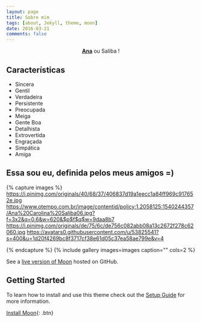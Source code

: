 ```yaml
---
layout: page
title: Sobre mim
tags: [about, Jekyll, theme, moon]
date: 2016-03-21
comments: false
---
```


<center><a href="https://anasaliba.github.io"><b>Ana</b></a>  ou  Saliba !</center>

## Características
* Sincera            
* Gentil
* Verdadeira        
* Persistente
* Preocupada          
* Meiga
* Gente Boa           
* Detalhista
* Extrovertida       
* Engraçada
* Simpática          
* Amiga 

## Essa sou eu, definida pelos meus amigos  =)

{% capture images %}
    https://i.pinimg.com/originals/40/68/37/406837d19a1eecc1a84ff969c917652e.jpg
    https://www.otempo.com.br/image/contentid/policy:1.2058125:1540244357/Ana%20Carolina%20Saliba06.jpg?f=3x2&q=0.6&w=620&$p$f$q$w=9daa8b7
    https://i.pinimg.com/originals/de/75/6c/de756c082abb08a13c2672f278c62060.jpg
    https://avatars0.githubusercontent.com/u/53825541?s=400&u=1d20f4269bc8f3717cf38e61d05c37ea58ae799e&v=4
    
    
    
{% endcapture %}
{% include gallery images=images caption="" cols=2 %}

See a [live version of Moon](http://taylantatli.github.io/Moon) hosted on GitHub.

## Getting Started

To learn how to install and use this theme check out the [Setup Guide](http://taylantatli.me/Moon/moon-theme/) for more information.
      
[Install Moon](https://github.com/TaylanTatli/Moon){: .btn}
